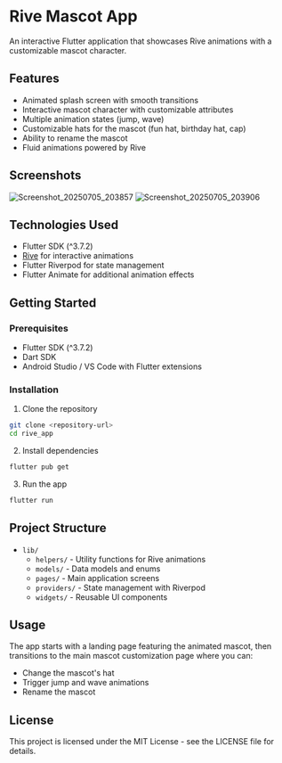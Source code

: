 # Rive Mascot App

An interactive Flutter application that showcases Rive animations with a customizable mascot character.

## Features

- Animated splash screen with smooth transitions
- Interactive mascot character with customizable attributes
- Multiple animation states (jump, wave)
- Customizable hats for the mascot (fun hat, birthday hat, cap)
- Ability to rename the mascot
- Fluid animations powered by Rive

## Screenshots
![Screenshot_20250705_203857](https://github.com/user-attachments/assets/f0b01805-76a6-42a2-a881-b9a2845f463d)
![Screenshot_20250705_203906](https://github.com/user-attachments/assets/d4170ccc-667c-45fe-8052-88d0860a063a)


## Technologies Used

- Flutter SDK (^3.7.2)
- [Rive](https://rive.app/) for interactive animations
- Flutter Riverpod for state management
- Flutter Animate for additional animation effects

## Getting Started

### Prerequisites

- Flutter SDK (^3.7.2)
- Dart SDK
- Android Studio / VS Code with Flutter extensions

### Installation

1. Clone the repository

```bash
git clone <repository-url>
cd rive_app
```

2. Install dependencies

```bash
flutter pub get
```

3. Run the app

```bash
flutter run
```

## Project Structure

- `lib/`
  - `helpers/` - Utility functions for Rive animations
  - `models/` - Data models and enums
  - `pages/` - Main application screens
  - `providers/` - State management with Riverpod
  - `widgets/` - Reusable UI components

## Usage

The app starts with a landing page featuring the animated mascot, then transitions to the main mascot customization page where you can:

- Change the mascot's hat
- Trigger jump and wave animations
- Rename the mascot

## License

This project is licensed under the MIT License - see the LICENSE file for details.
